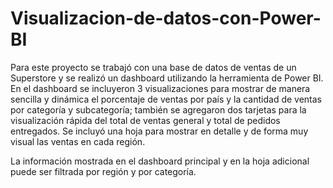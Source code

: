 # Visualizacion-de-datos-con-Power-BI

Para este proyecto se trabajó con una base de datos de ventas de un Superstore y se realizó un dashboard utilizando la herramienta de Power BI. En el dashboard se incluyeron 3  visualizaciones para mostrar de manera sencilla y dinámica el porcentaje de ventas por país y la cantidad de ventas por categoría y subcategoría; también se agregaron dos tarjetas para la visualización rápida del total de ventas general y total de pedidos entregados. Se incluyó una hoja para mostrar en detalle y de forma muy visual las ventas en cada región. 

La información mostrada en el dashboard principal y en la hoja adicional puede ser filtrada por región y por categoría. 
